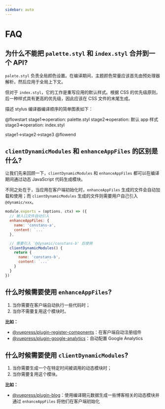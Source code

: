 ```yaml
---
sidebar: auto
---
```


# FAQ

## 为什么不能把 `palette.styl` 和 `index.styl` 合并到一个 API?

`palete.styl` 负责全局颜色设置。在编译期间，主题颜色常量应该首先由预处理器解析，然后应用于全局上下文。

但对于 `index.styl`，它的工作是重写应用的默认样式。根据 CSS 的优先级原则，后一种样式具有更高的优先级，因此应该在 CSS 文件的末尾生成。

描述 stylus 编译器编译顺序的简单图表如下：

@flowstart
stage1=>operation: palette.styl
stage2=>operation: 默认 app 样式
stage3=>operation: index.styl

stage1->stage2->stage3
@flowend

## `clientDynamicModules` 和 `enhanceAppFiles` 的区别是什么?

让我们先来回顾一下，`clientDynamicModules` 和 `enhanceAppFiles` 都可以在编译期间通过动态 JavaScript 代码生成模块。

不同之处在于，当应用在客户端初始化时，`enhanceAppFiles` 生成的文件会自动加载和使用；而 `clientDynamicModules` 生成的文件则需要用户自己引入 `@dynamic/xxx`。

```js
module.exports = (options, ctx) => ({
  // 被入口文件自动引入
  enhanceAppFiles: {
    name: 'constans-a',
    content: `...`
  },

  // 需要引入 '@dynamic/constans-b' 后使用
  clientDynamicModules() {
    return {
      name: 'constans-b',
      content: `...`
    }
  }
})
```

## 什么时候需要使用 `enhanceAppFiles`?

1. 当你需要在客户端自动执行一些代码时；
2. 当你不需要复用这个模块时。

**比如：**

- [@vuepress/plugin-register-components](https://github.com/vuejs/vuepress/tree/master/packages/@vuepress/plugin-register-components/index.js#L24)：在客户端自动注册组件
- [@vuepress/plugin-google-analytics](https://github.com/vuejs/vuepress/blob/master/packages/@vuepress/plugin-google-analytics/enhanceAppFile.js)：自动配置 Google Analytics

## 什么时候需要使用 `clientDynamicModules`?

1. 当你需要生成一个在特定时间被调用的动态模块时；
2. 当你需要复用这个模块。

**比如：**

- [@vuepress/plugin-blog](https://github.com/vuepressjs/vuepress-plugin-blog/blob/master/src/node/index.ts#L208)：使用编译期元数据生成一些博客相关的动态模块并通过 `enhanceAppFiles` 将他们在客户端初始化
